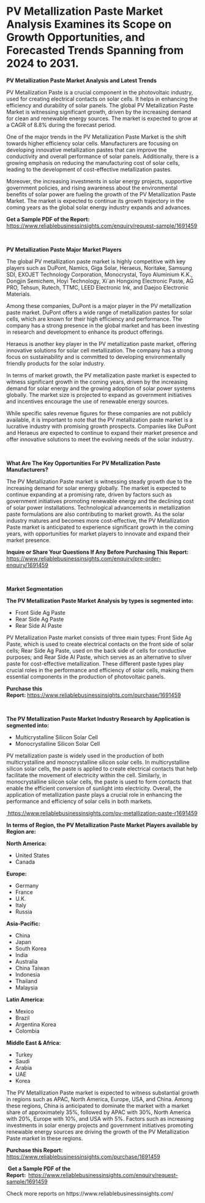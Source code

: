 <p><h1>PV Metallization Paste Market Analysis Examines its Scope on Growth Opportunities, and Forecasted Trends Spanning from 2024 to 2031.</h1></p><p><strong>PV Metallization Paste Market Analysis and Latest Trends</strong></p>
<p><p>PV Metallization Paste is a crucial component in the photovoltaic industry, used for creating electrical contacts on solar cells. It helps in enhancing the efficiency and durability of solar panels. The global PV Metallization Paste Market is witnessing significant growth, driven by the increasing demand for clean and renewable energy sources. The market is expected to grow at a CAGR of 8.8% during the forecast period.</p><p>One of the major trends in the PV Metallization Paste Market is the shift towards higher efficiency solar cells. Manufacturers are focusing on developing innovative metallization pastes that can improve the conductivity and overall performance of solar panels. Additionally, there is a growing emphasis on reducing the manufacturing cost of solar cells, leading to the development of cost-effective metallization pastes.</p><p>Moreover, the increasing investments in solar energy projects, supportive government policies, and rising awareness about the environmental benefits of solar power are fueling the growth of the PV Metallization Paste Market. The market is expected to continue its growth trajectory in the coming years as the global solar energy industry expands and advances.</p></p>
<p><strong>Get a Sample PDF of the Report:&nbsp;</strong> <a href="https://www.reliablebusinessinsights.com/enquiry/request-sample/1691459">https://www.reliablebusinessinsights.com/enquiry/request-sample/1691459</a></p>
<p>&nbsp;</p>
<p><strong>PV Metallization Paste Major Market Players</strong></p>
<p><p>The global PV metallization paste market is highly competitive with key players such as DuPont, Namics, Giga Solar, Heraeus, Noritake, Samsung SDI, EXOJET Technology Corporation, Monocrystal, Toyo Aluminium K.K., Dongjin Semichem, Hoyi Technology, Xi`an Hongxing Electronic Paste, AG PRO, Tehsun, Rutech, TTMC, LEED Electronic Ink, and Daejoo Electronic Materials.</p><p>Among these companies, DuPont is a major player in the PV metallization paste market. DuPont offers a wide range of metallization pastes for solar cells, which are known for their high efficiency and performance. The company has a strong presence in the global market and has been investing in research and development to enhance its product offerings.</p><p>Heraeus is another key player in the PV metallization paste market, offering innovative solutions for solar cell metallization. The company has a strong focus on sustainability and is committed to developing environmentally friendly products for the solar industry.</p><p>In terms of market growth, the PV metallization paste market is expected to witness significant growth in the coming years, driven by the increasing demand for solar energy and the growing adoption of solar power systems globally. The market size is projected to expand as government initiatives and incentives encourage the use of renewable energy sources.</p><p>While specific sales revenue figures for these companies are not publicly available, it is important to note that the PV metallization paste market is a lucrative industry with promising growth prospects. Companies like DuPont and Heraeus are expected to continue to expand their market presence and offer innovative solutions to meet the evolving needs of the solar industry.</p></p>
<p>&nbsp;</p>
<p><strong>What Are The Key Opportunities For PV Metallization Paste Manufacturers?</strong></p>
<p><p>The PV Metallization Paste market is witnessing steady growth due to the increasing demand for solar energy globally. The market is expected to continue expanding at a promising rate, driven by factors such as government initiatives promoting renewable energy and the declining cost of solar power installations. Technological advancements in metallization paste formulations are also contributing to market growth. As the solar industry matures and becomes more cost-effective, the PV Metallization Paste market is anticipated to experience significant growth in the coming years, with opportunities for market players to innovate and expand their market presence.</p></p>
<p><strong>Inquire or Share Your Questions If Any Before Purchasing This Report:</strong> <a href="https://www.reliablebusinessinsights.com/enquiry/pre-order-enquiry/1691459">https://www.reliablebusinessinsights.com/enquiry/pre-order-enquiry/1691459</a></p>
<p>&nbsp;</p>
<p><strong>Market Segmentation</strong></p>
<p><strong>The PV Metallization Paste Market Analysis by types is segmented into:</strong></p>
<p><ul><li>Front Side Ag Paste</li><li>Rear Side Ag Paste</li><li>Rear Side Al Paste</li></ul></p>
<p><p>PV Metallization Paste market consists of three main types: Front Side Ag Paste, which is used to create electrical contacts on the front side of solar cells; Rear Side Ag Paste, used on the back side of cells for conductive purposes; and Rear Side Al Paste, which serves as an alternative to silver paste for cost-effective metallization. These different paste types play crucial roles in the performance and efficiency of solar cells, making them essential components in the production of photovoltaic panels.</p></p>
<p><strong>Purchase this Report:&nbsp;</strong><a href="https://www.reliablebusinessinsights.com/purchase/1691459">https://www.reliablebusinessinsights.com/purchase/1691459</a></p>
<p>&nbsp;</p>
<p><strong>The PV Metallization Paste Market Industry Research by Application is segmented into:</strong></p>
<p><ul><li>Multicrystalline Silicon Solar Cell</li><li>Monocrystalline Silicon Solar Cell</li></ul></p>
<p><p>PV metallization paste is widely used in the production of both multicrystalline and monocrystalline silicon solar cells. In multicrystalline silicon solar cells, the paste is applied to create electrical contacts that help facilitate the movement of electricity within the cell. Similarly, in monocrystalline silicon solar cells, the paste is used to form contacts that enable the efficient conversion of sunlight into electricity. Overall, the application of metallization paste plays a crucial role in enhancing the performance and efficiency of solar cells in both markets.</p></p>
<p><a href="https://www.reliablebusinessinsights.com/pv-metallization-paste-r1691459">&nbsp;https://www.reliablebusinessinsights.com/pv-metallization-paste-r1691459</a></p>
<p><strong>In terms of Region, the PV Metallization Paste Market Players available by Region are:</strong></p>
<p>
    <p> <strong> North America: </strong>
        <ul>
            <li>United States</li>
            <li>Canada</li>
        </ul>
        </p> 
    <p> <strong> Europe: </strong>
        <ul>
            <li>Germany</li>
            <li>France</li>
            <li>U.K.</li>
            <li>Italy</li>
            <li>Russia</li>
        </ul>
        </p> 
    <p> <strong> Asia-Pacific: </strong>
        <ul>
            <li>China</li>
            <li>Japan</li>
            <li>South Korea</li>
            <li>India</li>
            <li>Australia</li>
            <li>China Taiwan</li>
            <li>Indonesia</li>
            <li>Thailand</li>
            <li>Malaysia</li>
        </ul>
        </p> 
    <p> <strong> Latin America: </strong>
        <ul>
            <li>Mexico</li>
            <li>Brazil</li>
            <li>Argentina Korea</li>
            <li>Colombia</li>
        </ul>
        </p> 
    <p> <strong> Middle East & Africa: </strong>
        <ul>
            <li>Turkey</li>
            <li>Saudi</li>
            <li>Arabia</li>
            <li>UAE</li>
            <li>Korea</li>
        </ul>
    </p>
    </p>
<p><p>The PV Metallization Paste market is expected to witness substantial growth in regions such as APAC, North America, Europe, USA, and China. Among these regions, China is anticipated to dominate the market with a market share of approximately 35%, followed by APAC with 30%, North America with 20%, Europe with 10%, and USA with 5%. Factors such as increasing investments in solar energy projects and government initiatives promoting renewable energy sources are driving the growth of the PV Metallization Paste market in these regions.</p></p>
<p><strong>Purchase this Report: </strong><a href="https://www.reliablebusinessinsights.com/purchase/1691459">https://www.reliablebusinessinsights.com/purchase/1691459</a></p>
<p>&nbsp;<strong>Get a Sample PDF of the Report:&nbsp;&nbsp;</strong><a href="https://www.reliablebusinessinsights.com/enquiry/request-sample/1691459">https://www.reliablebusinessinsights.com/enquiry/request-sample/1691459</a></p>
<p><strong></strong></p>
<p>Check more reports on https://www.reliablebusinessinsights.com/</p>